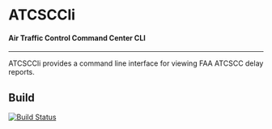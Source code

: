 # ATCSCCli
#### Air Traffic Control Command Center CLI
---
ATCSCCli provides a command line interface for viewing FAA ATCSCC delay reports.


## Build
[![Build Status](https://travis-ci.org/liampatterson/ATCSCCli.svg?branch=master)](https://travis-ci.org/liampatterson/ATCSCCli)
